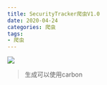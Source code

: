 ```yaml
---
title: SecurityTracker爬虫V1.0
date: 2020-04-24
categories: 爬虫
tags: 
- 爬虫
---
```

![](https://gitee.com/justin2/pic/raw/master/20200420171647.png)
>生成可以使用carbon